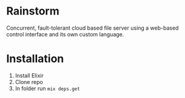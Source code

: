 # Rainstorm
Concurrent, fault-tolerant cloud based file server using a web-based control interface and its own custom language.

# Installation
1. Install Elixir
2. Clone repo
3. In folder run `mix deps.get`
